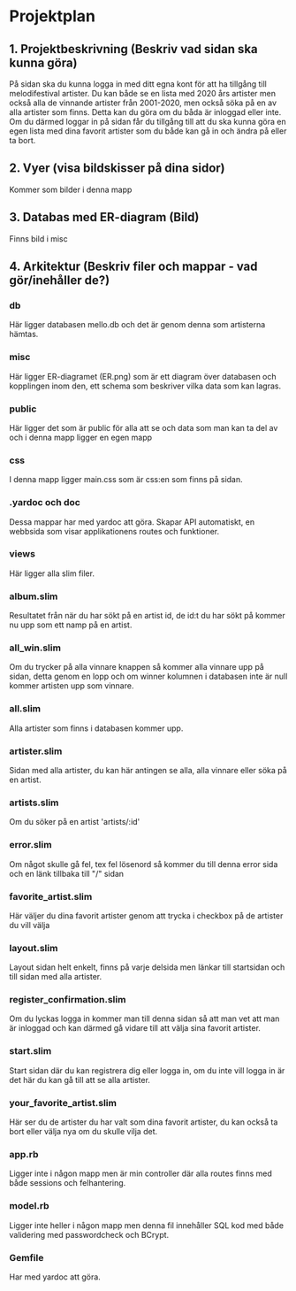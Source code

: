 # Projektplan

## 1. Projektbeskrivning (Beskriv vad sidan ska kunna göra)
På sidan ska du kunna logga in med ditt egna kont för att ha tillgång till melodifestival artister. Du kan både se en lista med 2020 års artister men också alla de vinnande artister från 2001-2020, men också söka på en av alla artister som finns. Detta kan du göra om du båda är inloggad eller inte. Om du därmed loggar in på sidan får du tillgång till att du ska kunna göra en egen lista med dina favorit artister som du både kan gå in och ändra på eller ta bort.

## 2. Vyer (visa bildskisser på dina sidor)
Kommer som bilder i denna mapp
## 3. Databas med ER-diagram (Bild)
Finns bild i misc
## 4. Arkitektur (Beskriv filer och mappar - vad gör/inehåller de?)
### db
Här ligger databasen mello.db och det är genom denna som artisterna hämtas.
### misc
Här ligger ER-diagramet (ER.png) som är ett diagram över databasen och kopplingen inom den, ett schema som beskriver vilka data som kan lagras.
### public
Här ligger det som är public för alla att se och data som man kan ta del av och i denna mapp ligger en egen mapp
  ### css
  I denna mapp ligger main.css som är css:en som finns på sidan.
### .yardoc och doc
Dessa mappar har med yardoc att göra. Skapar API automatiskt, en webbsida som visar applikationens routes och funktioner. 
### views 
Här ligger alla slim filer.


  ### album.slim
  Resultatet från när du har sökt på en artist id, de id:t du har sökt på kommer nu upp som ett namp på en artist.
  
  ### all_win.slim 
Om du trycker på alla vinnare knappen så kommer alla vinnare upp på sidan, detta genom en lopp och om winner kolumnen i databasen inte är null kommer artisten upp som vinnare. 
  
  ### all.slim
  Alla artister som finns i databasen kommer upp.
  
  ### artister.slim
  Sidan med alla artister, du kan här antingen se alla, alla vinnare eller söka på en artist. 
  
  ### artists.slim
  Om du söker på en artist 'artists/:id'
  
  ### error.slim
  Om något skulle gå fel, tex fel lösenord så kommer du till denna error sida och en länk tillbaka till "/" sidan
  
  ### favorite_artist.slim
  Här väljer du dina favorit artister genom att trycka i checkbox på de artister du vill välja
  
  ### layout.slim
  Layout sidan helt enkelt, finns på varje delsida men länkar till startsidan och till sidan med alla artister.
  
  ### register_confirmation.slim
  Om du lyckas logga in kommer man till denna sidan så att man vet att man är inloggad och kan därmed gå vidare till att välja sina       favorit artister.
  
  ### start.slim
  Start sidan där du kan registrera dig eller logga in, om du inte vill logga in är det här du kan gå till att se alla artister. 
  
  ### your_favorite_artist.slim 
  Här ser du de artister du har valt som dina favorit artister, du kan också ta bort eller välja nya om du skulle vilja det.


### app.rb
Ligger inte i någon mapp men är min controller där alla routes finns med både sessions och felhantering.
### model.rb
Ligger inte heller i någon mapp men denna fil innehåller SQL kod med både validering med passwordcheck och BCrypt.
### Gemfile
Har med yardoc att göra. 
  

